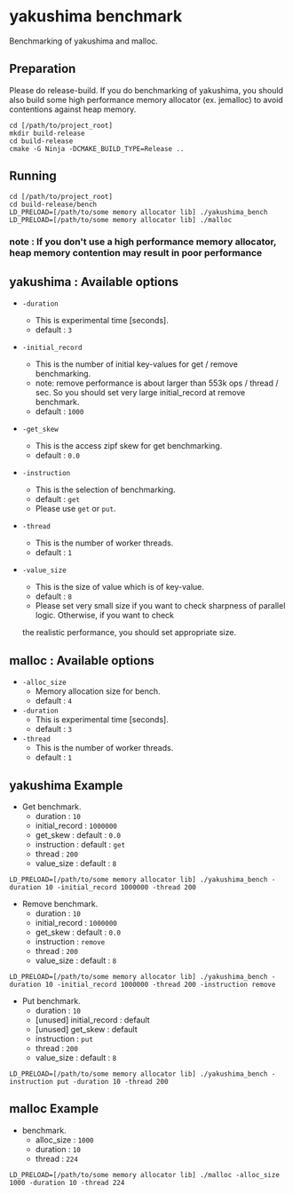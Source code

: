 # yakushima benchmark

Benchmarking of yakushima and malloc.

## Preparation

Please do release-build.
If you do benchmarking of yakushima,
you should also build some high performance memory allocator (ex. jemalloc) to avoid contentions against heap memory.

``` shell
cd [/path/to/project_root]
mkdir build-release
cd build-release
cmake -G Ninja -DCMAKE_BUILD_TYPE=Release ..
```

## Running

``` shell
cd [/path/to/project_root]
cd build-release/bench
LD_PRELOAD=[/path/to/some memory allocator lib] ./yakushima_bench
LD_PRELOAD=[/path/to/some memory allocator lib] ./malloc
```

### note : If you don't use a high performance memory allocator, heap memory contention may result in poor performance

## yakushima : Available options

* `-duration`
  + This is experimental time [seconds].
  + default : `3`
* `-initial_record`
  + This is the number of initial key-values for get / remove benchmarking.
  + note: remove performance is about larger than 553k ops / thread / sec. So
  you should set very large initial_record at remove benchmark.
  + default : `1000`
* `-get_skew`
  + This is the access zipf skew for get benchmarking.
  + default : `0.0`
* `-instruction`
  + This is the selection of benchmarking.
  + default : `get`
  + Please use `get` or `put`.
* `-thread`
  + This is the number of worker threads.
  + default : `1`
* `-value_size`
  + This is the size of value which is of key-value.
  + default : `8`
  + Please set very small size if you want to check sharpness of parallel logic. Otherwise, if you want to check 

  the realistic performance, you should set appropriate size.

## malloc : Available options

* `-alloc_size`
  + Memory allocation size for bench.
  + default : `4`
* `-duration`
  + This is experimental time [seconds].
  + default : `3`
* `-thread`
  + This is the number of worker threads.
  + default : `1`

  

## yakushima Example

* Get benchmark.
  + duration : `10`
  + initial_record : `1000000`
  + get_skew : default : `0.0`
  + instruction : default : `get`
  + thread : `200`
  + value_size : default : `8`

```  shell
LD_PRELOAD=[/path/to/some memory allocator lib] ./yakushima_bench -duration 10 -initial_record 1000000 -thread 200
```

* Remove benchmark.
  + duration : `10`
  + initial_record : `1000000`
  + get_skew : default : `0.0`
  + instruction : `remove`
  + thread : `200`
  + value_size : default : `8`

```  shell
LD_PRELOAD=[/path/to/some memory allocator lib] ./yakushima_bench -duration 10 -initial_record 1000000 -thread 200 -instruction remove
``` 

* Put benchmark.
  + duration : `10`
  + [unused] initial_record : default
  + [unused] get_skew : default 
  + instruction : `put`
  + thread : `200`
  + value_size : default : `8`

``` shell
LD_PRELOAD=[/path/to/some memory allocator lib] ./yakushima_bench -instruction put -duration 10 -thread 200
```

## malloc Example

* benchmark.
  + alloc_size : `1000`
  + duration : `10`
  + thread : `224`

``` shell
LD_PRELOAD=[/path/to/some memory allocator lib] ./malloc -alloc_size 1000 -duration 10 -thread 224
```
